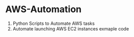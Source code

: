 # AWS-Automation
1. Python Scripts to Automate AWS tasks 
2. Automate launching AWS EC2 instances exmaple code
